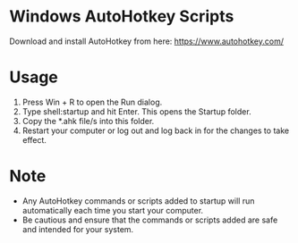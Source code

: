 # Windows AutoHotkey Scripts

Download and install AutoHotkey from here: https://www.autohotkey.com/

# Usage

1. Press Win + R to open the Run dialog.
2. Type shell:startup and hit Enter. This opens the Startup folder.
3. Copy the *.ahk file/s into this folder.
4. Restart your computer or log out and log back in for the changes to take effect.

# Note

- Any AutoHotkey commands or scripts added to startup will run automatically each time you start your computer.
- Be cautious and ensure that the commands or scripts added are safe and intended for your system.
